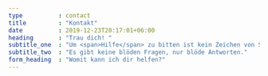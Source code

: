 ```yaml
---
type          : contact
title         : "Kontakt"
date          : 2019-12-23T20:17:01+06:00
heading       : "Trau dich! "
subtitle_one  : "Um <span>Hilfe</span> zu bitten ist kein Zeichen von Schwäche."
subtitle_two  : "Es gibt keine blöden Fragen, nur blöde Antworten."
form_heading  : "Womit kann ich dir helfen?"
---
```


